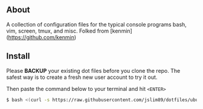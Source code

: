About
-----
A collection of configuration files for the typical console programs bash, vim,
screen, tmux, and misc. 
Folked from [kenmin] (https://github.com/kenmin)

Install
-------
Please **BACKUP** your existing dot files before you clone the repo. The safest
way is to create a fresh new user account to try it out.

Then paste the command below to your terminal and hit `<ENTER>`

```sh
$ bash <(curl -s https://raw.githubusercontent.com/jslim89/dotfiles/ubuntu/bin/build.sh)
```
